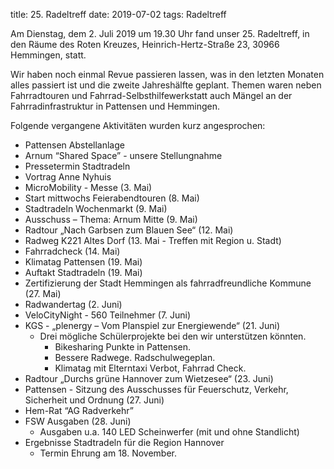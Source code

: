 title: 25. Radeltreff
date: 2019-07-02
tags: Radeltreff

Am Dienstag, dem 2. Juli 2019 um 19.30 Uhr fand unser 25. Radeltreff, in den Räume des Roten Kreuzes, Heinrich-Hertz-Straße 23, 30966 Hemmingen, statt.

Wir haben noch einmal Revue passieren lassen, was in den letzten Monaten alles passiert ist und die zweite Jahreshälfte geplant. Themen waren neben Fahrradtouren und Fahrrad-Selbsthilfewerkstatt auch Mängel an der Fahrradinfrastruktur in Pattensen und Hemmingen.

Folgende vergangene Aktivitäten wurden kurz angesprochen:

- Pattensen Abstellanlage
- Arnum “Shared Space” - unsere Stellungnahme
- Pressetermin Stadtradeln
- Vortrag Anne Nyhuis
- MicroMobility - Messe (3. Mai)
- Start mittwochs Feierabendtouren (8. Mai)
- Stadtradeln Wochenmarkt (9. Mai)
- Ausschuss – Thema: Arnum Mitte (9. Mai)
- Radtour „Nach Garbsen zum Blauen See“ (12. Mai)
- Radweg K221 Altes Dorf (13. Mai - Treffen mit Region u. Stadt)
- Fahrradcheck (14. Mai)
- Klimatag Pattensen (19. Mai)
- Auftakt Stadtradeln (19. Mai)
- Zertifizierung der Stadt Hemmingen als fahrradfreundliche Kommune (27. Mai)
- Radwandertag (2. Juni)
- VeloCityNight - 560 Teilnehmer (7. Juni)
- KGS - „plenergy – Vom Planspiel zur Energiewende“ (21. Juni)
    - Drei mögliche Schülerprojekte bei den wir unterstützen könnten.
        - Bikesharing Punkte in Pattensen.
        - Bessere Radwege. Radschulwegeplan.
        - Klimatag mit Elterntaxi Verbot, Fahrrad Check.
- Radtour „Durchs grüne Hannover zum Wietzesee“ (23. Juni)
- Pattensen - Sitzung des Ausschusses für Feuerschutz, Verkehr, Sicherheit und Ordnung (27. Juni)
- Hem-Rat “AG Radverkehr” 
- FSW Ausgaben (28. Juni)
    - Ausgaben u.a. 140 LED Scheinwerfer (mit und ohne Standlicht)
- Ergebnisse Stadtradeln für die Region Hannover
    - Termin Ehrung am 18. November.
